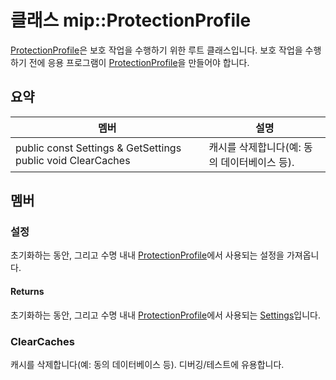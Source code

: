# <a name="class-mipprotectionprofile"></a>클래스 mip::ProtectionProfile 
[ProtectionProfile](#classmip_1_1_protection_profile)은 보호 작업을 수행하기 위한 루트 클래스입니다.
보호 작업을 수행하기 전에 응용 프로그램이 [ProtectionProfile](#classmip_1_1_protection_profile)을 만들어야 합니다.
## <a name="summary"></a>요약
 멤버                        | 설명                                
--------------------------------|---------------------------------------------
public const Settings & GetSettings public void ClearCaches | 캐시를 삭제합니다(예: 동의 데이터베이스 등).
## <a name="members"></a>멤버
### <a name="settings"></a>설정
초기화하는 동안, 그리고 수명 내내 [ProtectionProfile](#classmip_1_1_protection_profile)에서 사용되는 설정을 가져옵니다.
#### <a name="returns"></a>Returns
초기화하는 동안, 그리고 수명 내내 [ProtectionProfile](#classmip_1_1_protection_profile_1_1_settings)에서 사용되는 [Settings](#classmip_1_1_protection_profile)입니다.
### <a name="clearcaches"></a>ClearCaches
캐시를 삭제합니다(예: 동의 데이터베이스 등). 디버깅/테스트에 유용합니다.